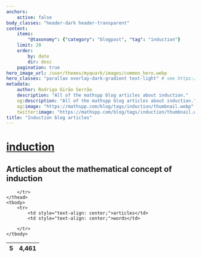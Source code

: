 ```yaml
---
anchors:
    active: false
body_classes: "header-dark header-transparent"
content:
    items:
        "@taxonomy": {"category": "blogpost", "tag": "induction"}
    limit: 20
    order:
        by: date
        dir: desc
    pagination: true
hero_image_url: /user/themes/myquark/images/common_hero.webp
hero_classes: "parallax overlay-dark-gradient text-light" # see https://demo.getgrav.org/blog-skeleton/blog/hero-classes
metadata:
    author: Rodrigo Girão Serrão
    description: "All of the mathspp blog articles about induction."
    og:description: "All of the mathspp blog articles about induction."
    og:image: "https://mathspp.com/blog/tags/induction/thumbnail.webp"
    twitter:image: "https://mathspp.com/blog/tags/induction/thumbnail.webp"
title: "Induction blog articles"
---
```


# <a href="/blog/tags/induction" class="label label-primary tag-title">induction</a>


## Articles about the mathematical concept of induction



<table class="stats-table">
    <thead>
        <tr>
            <th style="text-align: center;">5</th>
            <th style="text-align: center;">4,461</th>
            
        </tr>
    </thead>
    <tbody>
        <tr>
            <td style="text-align: center;">articles</td>
            <td style="text-align: center;">words</td>
            
        </tr>
    </tbody>
</table>